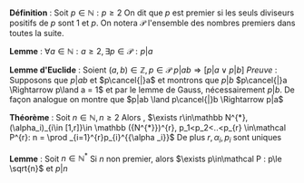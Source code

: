 
**Définition** : 
Soit $p\in\mathbb N : p \ge 2$ On dit que $p$ est premier si les seuls diviseurs positifs de $p$ sont $1$ et $p$. On notera $\mathcal P$ l'ensemble des nombres premiers dans toutes la suite.

**Lemme** :
$\forall a\in\mathbb N : a\ge 2, \exists p\in\mathcal P : p|a$

**Lemme d'Euclide** :
Soient $(a,b)\in\mathbb Z, p\in\mathcal P$
$p|ab \Rightarrow \left[p|a \lor p|b\right]$ 
*Preuve* :
Supposons que $p|ab$ et $p\cancel{|}a$ et montrons que $p|b$
$p\cancel{|}a \Rightarrow p\land a = 1$ et par le lemme de Gauss, nécessairement $p|b$.
De façon analogue on montre que $p|ab \land p\cancel{|}b \Rightarrow p|a$

**Théorème** :
Soit $n\in\mathbb N, n\ge 2$
Alors , $\exists r\in\mathbb N^{*}, (\alpha_i)_{i\in [1,r]}\in \mathbb ({N^{*}})^{r}, p_1<p_2<..<p_{r} \in\mathcal P^{r}: n = \prod _{i=1}^{r}p_{i}^{{\alpha _i}}$ 
De plus $r,\alpha _{i}, p_i$ sont uniques

**Lemme** : 
Soit $n\in\mathbb N^*$ 
Si $n$ non premier, alors $\exists p\in\mathcal P : p\le \sqrt{n}$ et $p|n$
